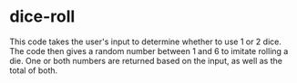 # dice-roll

This code takes the user's input to determine whether to use 1 or 2 dice. The code then gives a random number between 1 and 6 to imitate rolling a die. One or both numbers are returned based on the input, as well as the total of both.
